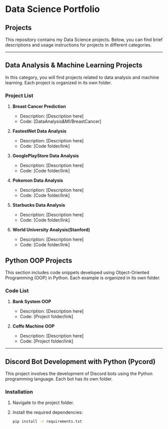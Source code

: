 # Data Science Portfolio

## Projects

This repository contains my Data Science projects. Below, you can find brief descriptions and usage instructions for projects in different categories.

---

## Data Analysis & Machine Learning Projects

In this category, you will find projects related to data analysis and machine learning. Each project is organized in its own folder.

### Project List


1. **Breast Cancer Prediction**
   - Description: [Description here]
   - Code: [DataAnalysis&Ml/BreastCancer]

2. **FastestNet Data Analysis**
   - Description: [Description here]
   - Code: [Code folder/link]

3. **GooglePlayStore Data Analysis**
   - Description: [Description here]
   - Code: [Code folder/link]

4. **Pokemon Data Analysis**
   - Description: [Description here]
   - Code: [Code folder/link]

5. **Starbucks Data Analysis**
   - Description: [Description here]
   - Code: [Code folder/link]
     
6. **World University Analysis(Stanford)**
   - Description: [Description here]
   - Code: [Code folder/link]
## Python OOP Projects

This section includes code snippets developed using Object-Oriented Programming (OOP) in Python. Each example is organized in its own folder.

### Code List

1. **Bank System OOP**
   - Description: [Description here]
   - Code: [Project folder/link]

2. **Coffe Machine OOP**
   - Description: [Description here]
   - Code: [Project folder/link]



---

## Discord Bot Development with Python (Pycord)

This project involves the development of Discord bots using the Python programming language. Each bot has its own folder.

### Installation

1. Navigate to the project folder.
2. Install the required dependencies:

   ```bash
   pip install -r requirements.txt
